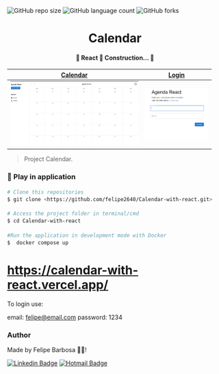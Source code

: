 ![GitHub repo size](https://img.shields.io/github/repo-size/felipe2640/Calendar?style=for-the-badge)
![GitHub language count](https://img.shields.io/github/languages/count/felipe2640/Calendar?style=for-the-badge)
![GitHub forks](https://img.shields.io/github/forks/felipe2640/Calendar?style=for-the-badge)

<h1 align="center">Calendar</h1>

<h4 align="center"> 
	🚧  React 🚀 Construction...  🚧
</h4>
<!-- Image -->

<table role="table">
  <thead>
    <tr>
      <th align="center">
        <a href="" rel="nofollow"><strong>Calendar</strong></a>
      </th>
      <th align="center">
        <a href="" rel="nofollow"><strong>Login</strong></a>
      </th>
    </tr>
  </thead>
  <tbody>
    <tr>
      <td align="center">
        <a href="" rel="nofollow"
          ><img
            src="/img/Calendar.PNG"
            alt="Screenshot of Desktop dashboard"
            width="300"
            data-canonical-src="/img/Calendar.PNG"
            style="max-width: 100%" /></a
        ><br /><sup></sup>
      </td>
      <td align="center">
        <a href="" rel="nofollow"
          ><img
            src="/img/Login.PNG"
            alt="Screenshot of Mobile dashboard"
            width="150"
            width="150"          
        </a>
        <br /><sup></sup>
      </td>
    </tr>
  </tbody>
</table>

<!-- ---------------------------------------------------------------->

> Project Calendar.

### 🎲 Play in application 

```bash
# Clone this repositories
$ git clone <https://github.com/felipe2640/Calendar-with-react.git>

# Access the project folder in terminal/cmd
$ cd Calendar-with-react

#Run the application in development mode with Docker
$  docker compose up
```


# https://calendar-with-react.vercel.app/

To login use:

email: felipe@email.com
password: 1234

### Author

Made by Felipe Barbosa 👋🏽!

[![Linkedin Badge](https://img.shields.io/badge/-Felipe-blue?style=flat-square&logo=Linkedin&logoColor=white&link=https://www.linkedin.com/in/felipe-barbosa-br//)](https://www.linkedin.com/in/felipe-barbosa-br/)
[![Hotmail Badge](https://img.shields.io/badge/-Hotmail-0078D4?style=flat-square&logo=microsoft-outlook&logoColor=white&link=mailto:felipe_brito09t@hotmail.com)](mailto:felipe_brito09t@hotmail.com)

